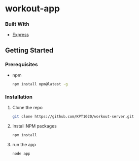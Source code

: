 # workout-app
### Built With

* [Express](https://expressjs.com/)


<!-- GETTING STARTED -->
## Getting Started

### Prerequisites

* npm
  ```sh
  npm install npm@latest -g
  ```

### Installation

1. Clone the repo
   ```sh
   git clone https://github.com/KPT1020/workout-server.git
   ```
2. Install NPM packages
   ```sh
   npm install
   ```
3. run the app
   ```sh
   node app
   ```